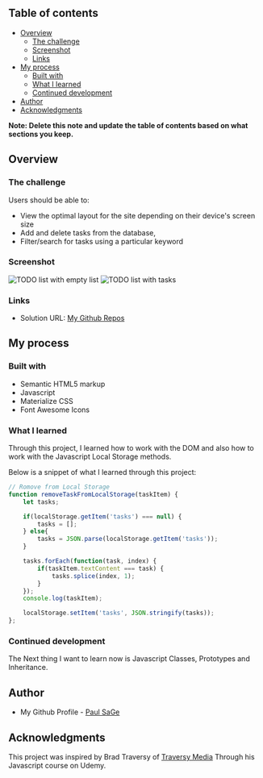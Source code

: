 
## Table of contents

- [Overview](#overview)
  - [The challenge](#the-challenge)
  - [Screenshot](#screenshot)
  - [Links](#links)
- [My process](#my-process)
  - [Built with](#built-with)
  - [What I learned](#what-i-learned)
  - [Continued development](#continued-development)
- [Author](#author)
- [Acknowledgments](#acknowledgments)

**Note: Delete this note and update the table of contents based on what sections you keep.**

## Overview

### The challenge

Users should be able to:

- View the optimal layout for the site depending on their device's screen size
- Add and delete tasks from the database,
- Filter/search for tasks using a particular keyword

### Screenshot

![TODO list with empty list](/imgs/todo%20list-empty.jpg)
![TODO list with tasks](/imgs/todo%20list-tasks.jpg)

### Links

- Solution URL: [My Github Repos](https://github.com/SageKyle?tab=repositories)

## My process

### Built with

- Semantic HTML5 markup
- Javascript
- Materialize CSS
- Font Awesome Icons

### What I learned

Through this project, I learned how to work with the DOM and also how to work with the Javascript Local Storage methods.

Below is a snippet of what I learned through this project:

```js
// Romove from Local Storage
function removeTaskFromLocalStorage(taskItem) {
    let tasks;

    if(localStorage.getItem('tasks') === null) {
        tasks = [];
    } else{
        tasks = JSON.parse(localStorage.getItem('tasks'));
    }

    tasks.forEach(function(task, index) {
        if(taskItem.textContent === task) {
            tasks.splice(index, 1);
        }
    });
    console.log(taskItem);

    localStorage.setItem('tasks', JSON.stringify(tasks));
};

```

### Continued development

The Next thing I want to learn now is Javascript Classes, Prototypes and Inheritance.

## Author

- My Github Profile - [Paul SaGe](https://github.com/SageKyle)

## Acknowledgments

This project was inspired by Brad Traversy of [Traversy Media](traversymedia.com) Through his Javascript course on Udemy.